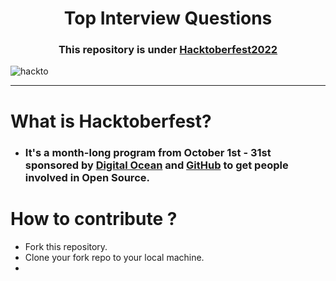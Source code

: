 ## <h1 align="center">Top Interview Questions</h1>
### <h3 align="center"> This repository is under [Hacktoberfest2022](https://hacktoberfest.com/) </h3> 
![hackto](https://user-images.githubusercontent.com/87390353/193393008-4b6dd671-b3a2-4037-8b02-0afa4021e53b.jpg)

---

# What is Hacktoberfest?
- ### It's a month-long program from October 1st - 31st sponsored by [Digital Ocean](https://www.digitalocean.com/) and [GitHub](https://github.com/) to get people involved in Open Source.

# How to contribute ?
- Fork this repository.
- Clone your fork repo to your local machine.
- 



